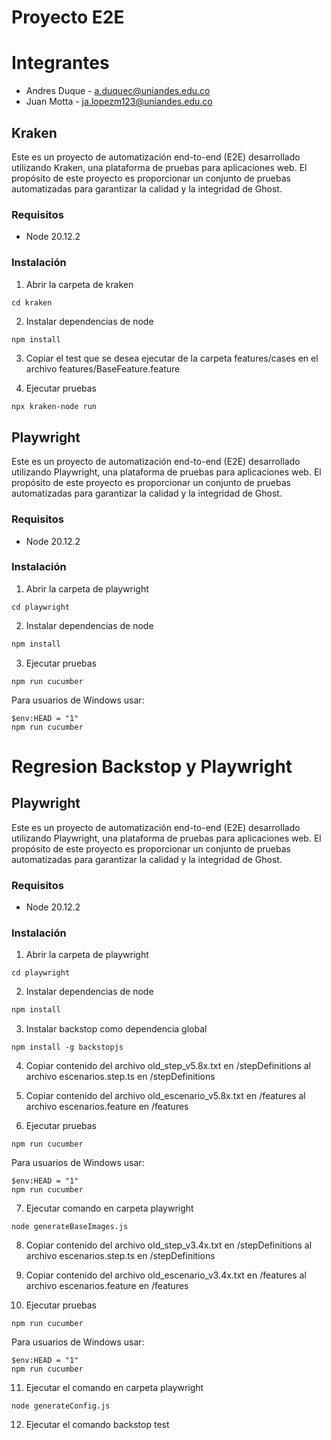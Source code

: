 # Proyecto E2E

# Integrantes

- Andres Duque - a.duquec@uniandes.edu.co
- Juan Motta - ja.lopezm123@uniandes.edu.co

## Kraken

Este es un proyecto de automatización end-to-end (E2E) desarrollado utilizando Kraken, una plataforma de pruebas para aplicaciones web. El propósito de este proyecto es proporcionar un conjunto de pruebas automatizadas para garantizar la calidad y la integridad de Ghost.

### Requisitos

- Node 20.12.2

### Instalación

1. Abrir la carpeta de kraken

```
cd kraken
```

2. Instalar dependencias de node

```bash
npm install
```

3. Copiar el test que se desea ejecutar de la carpeta features/cases en el archivo features/BaseFeature.feature

4. Ejecutar pruebas

```
npx kraken-node run
```

## Playwright

Este es un proyecto de automatización end-to-end (E2E) desarrollado utilizando Playwright, una plataforma de pruebas para aplicaciones web. El propósito de este proyecto es proporcionar un conjunto de pruebas automatizadas para garantizar la calidad y la integridad de Ghost.

### Requisitos

- Node 20.12.2

### Instalación

1. Abrir la carpeta de playwright

```
cd playwright
```

2. Instalar dependencias de node

```bash
npm install
```

3. Ejecutar pruebas

```
npm run cucumber
```

Para usuarios de Windows usar:

```
$env:HEAD = "1"
npm run cucumber
```

# Regresion Backstop y Playwright

## Playwright

Este es un proyecto de automatización end-to-end (E2E) desarrollado utilizando Playwright, una plataforma de pruebas para aplicaciones web. El propósito de este proyecto es proporcionar un conjunto de pruebas automatizadas para garantizar la calidad y la integridad de Ghost.

### Requisitos

- Node 20.12.2

### Instalación

1. Abrir la carpeta de playwright

```
cd playwright
```

2. Instalar dependencias de node

```bash
npm install
```
3. Instalar backstop como dependencia global

```
npm install -g backstopjs
```

4. Copiar contenido del archivo old_step_v5.8x.txt en /stepDefinitions al archivo escenarios.step.ts en /stepDefinitions

5. Copiar contenido del archivo old_escenario_v5.8x.txt en /features al archivo escenarios.feature en /features

6. Ejecutar pruebas

```
npm run cucumber
```

Para usuarios de Windows usar:

```
$env:HEAD = "1"
npm run cucumber
```

7. Ejecutar comando en carpeta playwright
```
node generateBaseImages.js
``` 

8. Copiar contenido del archivo old_step_v3.4x.txt en /stepDefinitions al archivo escenarios.step.ts en /stepDefinitions

9. Copiar contenido del archivo old_escenario_v3.4x.txt en /features al archivo escenarios.feature en /features

10. Ejecutar pruebas

```
npm run cucumber
```

Para usuarios de Windows usar:

```
$env:HEAD = "1"
npm run cucumber
```

11. Ejecutar el comando en carpeta playwright
```
node generateConfig.js
```

12. Ejecutar el comando backstop test